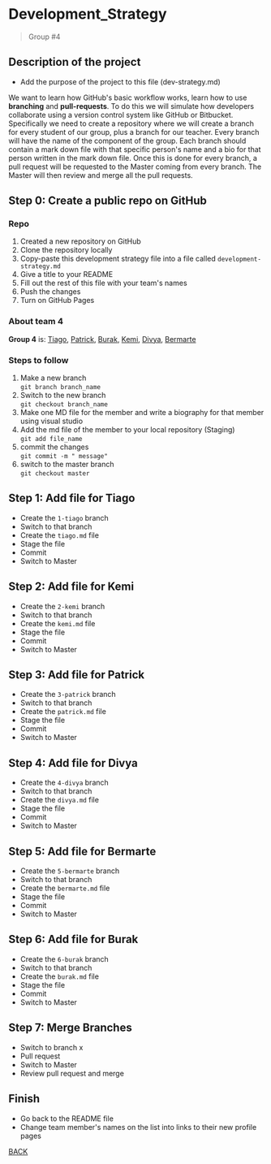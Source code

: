 # Development_Strategy      
> Group #4  

## Description of the project
* Add the purpose of the project to this file  (dev-strategy&#46;md)

We want to learn how GitHub's basic workflow works, learn how to use **branching** and **pull-requests**. To do this we will simulate how developers collaborate using a version control system like GitHub or Bitbucket. Specifically we need to create a repository where we will create a branch for every student of our group, plus a branch for our teacher. Every branch will have the name of the component of the group. Each branch should contain a mark down file with that specific person's name and a bio for that person written in the mark down file.  Once this is done for every branch, a pull request will be requested to  the Master coming from every branch. The Master will then review and merge all the pull requests.

## Step 0: Create a public repo on GitHub
### Repo
1. Created a new repository on GitHub
1. Clone the repository locally
1. Copy-paste this development strategy file into a file called `development-strategy.md`
1. Give a title to your README
1. Fill out the rest of this file with your team's names
1. Push the changes
1. Turn on GitHub Pages

### About team 4

**Group 4** is: [Tiago](https://github.com/otagi), [Patrick](https://github.com/22count22), [Burak](https://github.com/businan), [Kemi](https://github.com/kemmy72), [Divya](https://github.com/Divyasree345), [Bermarte](https://github.com/bermarte)
### Steps to follow

1. Make a new branch  
    `git branch branch_name`
2. Switch to the new branch  
    `git checkout branch_name`
3. Make one MD file for the member
   and write a biography for that member using visual studio
4. Add the md file of the member to your local repository (Staging)  
    `git add file_name`
5. commit the changes  
    `git commit -m " message"`
6. switch to the master branch  
    `git checkout master`

## Step 1: Add file for Tiago

* Create the `1-tiago` branch
* Switch to that branch
* Create the `tiago.md` file
* Stage the file
* Commit
* Switch to Master

## Step 2: Add file for Kemi

* Create the `2-kemi` branch
* Switch to that branch
* Create the `kemi.md` file
* Stage the file
* Commit
* Switch to Master

## Step 3: Add file for Patrick

* Create the `3-patrick` branch
* Switch to that branch
* Create the `patrick.md` file
* Stage the file
* Commit
* Switch to Master

## Step 4: Add file for Divya

* Create the `4-divya` branch
* Switch to that branch
* Create the `divya.md` file
* Stage the file
* Commit
* Switch to Master

## Step 5: Add file for Bermarte

* Create the `5-bermarte` branch
* Switch to that branch
* Create the `bermarte.md` file
* Stage the file
* Commit
* Switch to Master

## Step 6: Add file for Burak

* Create the `6-burak` branch
* Switch to that branch
* Create the `burak.md` file
* Stage the file
* Commit
* Switch to Master

## Step 7: Merge Branches
* Switch to branch x
* Pull request
* Switch to Master
* Review pull request and merge

## Finish
* Go back to the README file
* Change team member's names on the list into links to their new profile pages  

[BACK](README.md#basic_branching_workflow)
